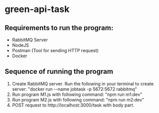 # green-api-task

## Requirements to run the program:
- RabbitMQ Server
- NodeJS
- Postman (Tool for sending HTTP request)
- Docker

## Sequence of running the program
1. Create RabbitMQ server. Run the following in your terminal to create server: "docker run --name jobtask -p 5672:5672 rabbitmq"
2. Run program M1.js with following command: "npm run m1:dev"
3. Run program M2.js with following command: "npm run m2:dev"
4. POST request to http://localhost:3000/task with body part.
